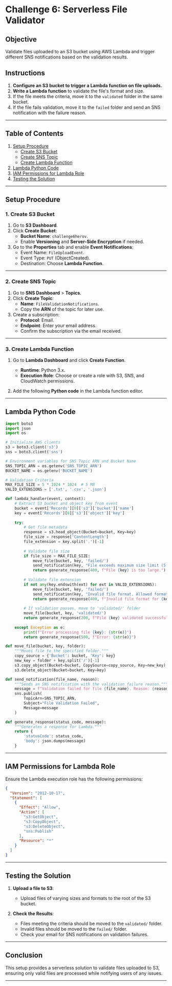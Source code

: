 # Challenge 6: Serverless File Validator  

## **Objective**  
Validate files uploaded to an S3 bucket using AWS Lambda and trigger different SNS notifications based on the validation results.  

## **Instructions**  
1. **Configure an S3 bucket to trigger a Lambda function on file uploads.**  
2. **Write a Lambda function** to validate the file's format and size.  
3. If the file meets the criteria, move it to the `validated` folder in the same bucket.  
4. If the file fails validation, move it to the `failed` folder and send an SNS notification with the failure reason.  

---

## **Table of Contents**  
1. [Setup Procedure](#setup-procedure)  
   - [Create S3 Bucket](#1-create-s3-bucket)  
   - [Create SNS Topic](#2-create-sns-topic)  
   - [Create Lambda Function](#3-create-lambda-function)  
2. [Lambda Python Code](#lambda-python-code)  
3. [IAM Permissions for Lambda Role](#iam-permissions-for-lambda-role)  
4. [Testing the Solution](#testing-the-solution)  

---

## **Setup Procedure**  

### 1. **Create S3 Bucket**  
1. Go to **S3 Dashboard**.  
2. Click **Create Bucket**:  
   - **Bucket Name**: `challenge6herov`.  
   - Enable **Versioning** and **Server-Side Encryption** if needed.  
3. Go to the **Properties** tab and enable **Event Notifications**:  
   - Event Name: `FileUploadEvent`.  
   - Event Type: `PUT` (ObjectCreated).  
   - Destination: Choose **Lambda Function**.  

---

### 2. **Create SNS Topic**  
1. Go to **SNS Dashboard** > **Topics**.  
2. Click **Create Topic**:  
   - **Name**: `FileValidationNotifications`.  
   - Copy the **ARN** of the topic for later use.  
3. Create a subscription:  
   - **Protocol**: Email.  
   - **Endpoint**: Enter your email address.  
   - Confirm the subscription via the email received.  

---

### 3. **Create Lambda Function**  
1. Go to **Lambda Dashboard** and click **Create Function**.  
   - **Runtime**: Python 3.x.  
   - **Execution Role**: Choose or create a role with S3, SNS, and CloudWatch permissions.  

2. Add the following **Python code** in the Lambda function editor.  

---

## **Lambda Python Code**  

```python
import boto3
import json
import os

# Initialize AWS clients
s3 = boto3.client('s3')
sns = boto3.client('sns')

# Environment variables for SNS Topic ARN and Bucket Name
SNS_TOPIC_ARN = os.getenv('SNS_TOPIC_ARN')
BUCKET_NAME = os.getenv('BUCKET_NAME')

# Validation Criteria
MAX_FILE_SIZE = 5 * 1024 * 1024  # 5 MB
VALID_EXTENSIONS = ['.txt', '.csv', '.json']

def lambda_handler(event, context):
    # Extract S3 bucket and object key from event
    bucket = event['Records'][0]['s3']['bucket']['name']
    key = event['Records'][0]['s3']['object']['key']
    
    try:
        # Get file metadata
        response = s3.head_object(Bucket=bucket, Key=key)
        file_size = response['ContentLength']
        file_extension = key.split('.')[-1]
        
        # Validate file size
        if file_size > MAX_FILE_SIZE:
            move_file(bucket, key, 'failed/')
            send_notification(key, "File exceeds maximum size limit (5 MB).")
            return generate_response(400, f"File {key} is too large.")
        
        # Validate file extension
        if not any(key.endswith(ext) for ext in VALID_EXTENSIONS):
            move_file(bucket, key, 'failed/')
            send_notification(key, "Invalid file format. Allowed formats: .txt, .csv, .json.")
            return generate_response(400, f"Invalid file format for {key}.")
        
        # If validation passes, move to 'validated/' folder
        move_file(bucket, key, 'validated/')
        return generate_response(200, f"File {key} validated successfully.")
    
    except Exception as e:
        print(f"Error processing file {key}: {str(e)}")
        return generate_response(500, f"Error: {str(e)}")

def move_file(bucket, key, folder):
    """Moves file to the specified folder."""
    copy_source = {'Bucket': bucket, 'Key': key}
    new_key = folder + key.split('/')[-1]
    s3.copy_object(Bucket=bucket, CopySource=copy_source, Key=new_key)
    s3.delete_object(Bucket=bucket, Key=key)

def send_notification(file_name, reason):
    """Sends an SNS notification with the validation failure reason."""
    message = f"Validation failed for file {file_name}. Reason: {reason}"
    sns.publish(
        TopicArn=SNS_TOPIC_ARN,
        Subject="File Validation Failed",
        Message=message
    )

def generate_response(status_code, message):
    """Generates a response for Lambda."""
    return {
        'statusCode': status_code,
        'body': json.dumps(message)
    }
```

---

## **IAM Permissions for Lambda Role**  
Ensure the Lambda execution role has the following permissions:  

```json
{
  "Version": "2012-10-17",
  "Statement": [
    {
      "Effect": "Allow",
      "Action": [
        "s3:GetObject",
        "s3:CopyObject",
        "s3:DeleteObject",
        "sns:Publish"
      ],
      "Resource": "*"
    }
  ]
}
```

---

## **Testing the Solution**  
1. **Upload a file to S3**:  
   - Upload files of varying sizes and formats to the root of the S3 bucket.  
   
2. **Check the Results**:  
   - Files meeting the criteria should be moved to the `validated/` folder.  
   - Invalid files should be moved to the `failed/` folder.  
   - Check your email for SNS notifications on validation failures.  

---

## **Conclusion**  
This setup provides a serverless solution to validate files uploaded to S3, ensuring only valid files are processed while notifying users of any issues.

---
